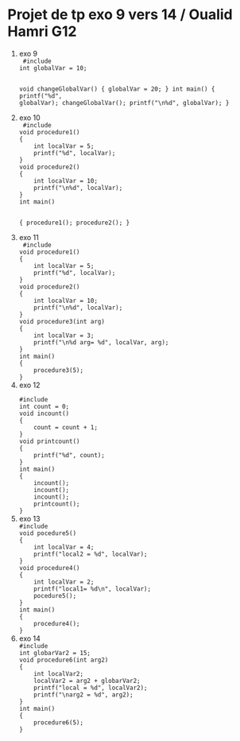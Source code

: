 # Projet de tp exo 9 vers 14 / Oualid Hamri G12

<ol>
  <li>exo 9</li>
 <code> #include <stdio.h>
int globalVar = 10;

void changeGlobalVar()
{
    globalVar = 20;
}
int main()
{
    printf("%d", globalVar);
    changeGlobalVar();
    printf("\n%d", globalVar);
   }</code>
  <li>exo 10</li>
   <code> #include <stdio.h>
void procedure1()
{
    int localVar = 5;
    printf("%d", localVar);
}
void procedure2()
{
    int localVar = 10;
    printf("\n%d", localVar);
}
int main()

{
    procedure1();
    procedure2();
}</code>
  <li>exo 11</li>
     <code> #include <stdio.h>
void procedure1()
{
    int localVar = 5;
    printf("%d", localVar);
}
void procedure2()
{
    int localVar = 10;
    printf("\n%d", localVar);
}
void procedure3(int arg)
{
    int localVar = 3;
    printf("\n%d arg= %d", localVar, arg);
}
int main()
{
    procedure3(5);
} </code>
  <li>exo 12</li>
       <code>
#include <stdio.h>
int count = 0;
void incount()
{
    count = count + 1;
}
void printcount()
{
    printf("%d", count);
}
int main()
{
    incount();
    incount();
    incount();
    printcount();
}</code>
         <li>exo 13</li>
         <code>#include <stdio.h>
void pocedure5()
{
    int localVar = 4;
    printf("local2 = %d", localVar);
}
void procedure4()
{
    int localVar = 2;
    printf("local1= %d\n", localVar);
    pocedure5();
}
int main()
{
    procedure4();
}</code>
           <li>exo 14</li>
           <code>#include <stdio.h>
int globarVar2 = 15;
void procedure6(int arg2)
{
    int localVar2;
    localVar2 = arg2 + globarVar2;
    printf("local = %d", localVar2);
    printf("\narg2 = %d", arg2);
}
int main()
{
    procedure6(5);
}</code>
</ol>
